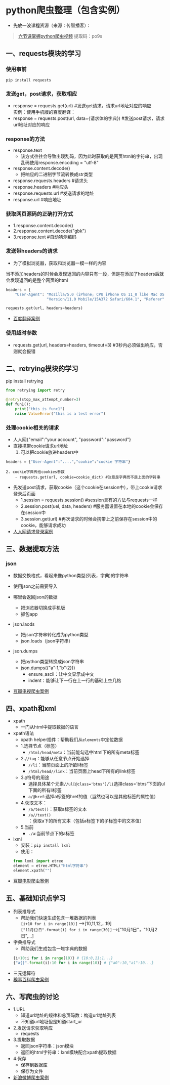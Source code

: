 # python爬虫整理（包含实例）
- 先放一波课程资源（来源：传智播客）：
> [六节课掌握python爬虫视频](https://pan.baidu.com/s/1QG9sFPZaR1JKs9KSpNpTKw )
> 提取码：po9s 

## 一、requests模块的学习

### 使用事前
    pip install requests

### 发送get，post请求，获取相应
- response = requests.get(url) #发送get请求，请求url地址对应的响应<br/>
实例：使用手机版的百度翻译：<br/>
- response = requests.post(url, data={请求体的字典}) #发送post请求，请求url地址对应的响应

### response的方法
- response.text 
    + 该方式往往会导致出现乱码，因为此时获取的是网页html的字符串，出现乱码使用response.encoding = "utf-8"
- response.content.decode()
    + 把响应的二进制字节流转换成str类型
- response.requests.headers #请求头
- response.headers          #响应头
- response.requests.url     #发送请求的地址
- response.url              #响应地址

### 获取网页源码的正确打开方式
-  1.response.content.decode()
-  2.response.content.decode("gbk")
-  3.response.text  #自动猜测编码

### 发送带headers的请求
- 为了模拟浏览器，获取和浏览器一模一样的内容

当不添加headers的时候会发现返回的内容只有一段，但是在添加了headers后就会发现返回的是整个网页的html
```python
headers = {
    "User-Agent": "Mozilla/5.0 (iPhone; CPU iPhone OS 11_0 like Mac OS X) AppleWebKit/604.1.38 (KHTML, like Gecko) "
                  "Version/11.0 Mobile/15A372 Safari/604.1", "Referer": "https://fanyi.baidu.com/"}

requests.get(url, headers=headers)
```

- [百度翻译案例](https://github.com/Yonfan/Python/blob/master/12_spider/02_try_requests_post.py)

### 使用超时参数
- requests.get(url, headers=headers, timeout=3) #3秒内必须做出响应，否则就会报错


## 二、retrying模块的学习
pip install retrying
```python
from retrying import retry

@retry(stop_max_attempt_number=3)
def fun1():
    print("this is func1")
    raise ValueError("this is a test error") 
```
### 处理cookie相关的请求
- 人人网{"email":"your account",
        "password":"password"}
- 直接携带cookie请求url地址
    1. 可以把cookie放进headers中
```python
headers = {"User-Agent":"....","cookie":"cookie 字符串"}
```
    2. cookie字典传给cookies参数
        - requests.get(url, cookie=cookie_dict) #注意是字典而不是上面的字符串
- 先发送post请求，获取cookie（这个cookie在session中），带上cookie请求登录后页面
    - 1.session = requests.session() #session具有的方法与requests一样
    - 2.session.post(uel, data, headers) #服务器设置在本地的cookie会保存在session中
    - 3.session.get(url) #再次请求的时候会携带上之前保存在session中的cookie，能够请求成功
- [人人网请求登录案例](https://github.com/Yonfan/Python/blob/master/12_spider/03_try_login3.py)

## 三、数据提取方法
### json
- 数据交换格式，看起来像python类型(列表，字典)的字符串
- 使用json之前需要导入

- 哪里会返回json的数据
    + 把浏览器切换成手机版
    + 抓包app

- json.laods
    + 把json字符串转化成为python类型
    + json.loads（json字符串）
- json.dumps
    + 把python类型转换成json字符串
    + json.dumps({"a":1,"b":2})）
        * ensure_ascii：让中文显示成中文
        * indent：能够让下一行在上一行的基础上空几格
- [豆瓣电视爬虫案例](https://github.com/Yonfan/Python/blob/master/12_spider/06_DoubanSpider.py)


## 四、xpath和xml
- xpath
    + 一门从html中提取数据的语言
- xpath语法
    + xpath helper插件：帮助我们从`elements`中定位数据
    + 1.选择节点（标签）
        * `/html/head/meta`：当前能勾选中html下的所有meta标签
    + 2.`//tag`：能够从任意节点开始选择
        * `//li`：当前页面上的所欲li标签
        * `/html/head//link`：当前页面上head下所有的link标签
    + 3.`@`符号的用途
        * 选择具体某个元素`//ul[@class='btns']/li`选择class='btns'下面的ul下面的所有li标签
        * `a/@href`:选择a标签的href的值（当然也可以是其他标签的属性值）
    + 4.获取文本：
        * `/a/text()`：获取a标签的文本
        * `/a//text()`：获取a下的所有文本（包括a标签下的子标签中的文本值）
    + 5.当前
        * `./a`:当前节点下的a标签
- lxml
    + 安装：`pip install lxml`
    + 使用：
    ```python
    from lxml import etree
    element = etree.HTML("html字符串")
    element.xpath("")
    ```
- [豆瓣电影爬虫案例](https://github.com/Yonfan/Python/blob/master/12_spider/07_try_lxml.py)

## 五、基础知识点学习
- 列表推导式
    + 帮助我们快速生成包含一堆数据的列表<br/>
     `[i+10 for i in range(10)]` -->[10,11,12,...19]<br/>
     `["11月{}日".format(i) for i in range(30)]`-->["10月1日"，"10月2日",...]<br/>
- 字典推导式
    + 帮助我们生成包含一堆字典的数据<br/>
    ```python
    {i+10:i for i in range(10)} # {10:0,11:1...}
    {"a{}".format(i):10 for i in range(10)} # {"a0":10,"a1":10...}
    ```
- 三元运算符
- [糗事百科爬虫案例](https://github.com/Yonfan/Python/blob/master/12_spider/08_QiuBaiSpider.py)

## 六、写爬虫的讨论
- 1.URL
    + 知道url地址的规律和总页码数：构造url地址列表
    + 不知道url地址但是知道start_ur
- 2.发送请求获取响应
    + requests
- 3.提取数据
    + 返回json字符串：json模块
    + 返回的html字符串：lxml模块配合xpath提取数据
- 4.保存
    + 保存到数据库
    + 保存为文件 
- [新浪微博爬虫案例]()
